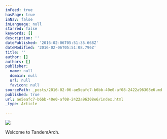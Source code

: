 ```yaml
---
inFeed: true
hasPage: true
inNav: false
inLanguage: null
starred: false
keywords: []
description: ''
datePublished: '2016-02-06T05:51:35.668Z'
dateModified: '2016-02-06T05:51:08.796Z'
title: ''
author: []
authors: []
publisher:
  name: null
  domain: null
  url: null
  favicon: null
sourcePath: _posts/2016-02-06-ae5eafc7-b6bb-40e0-af08-2422a96308e6.md
published: true
url: ae5eafc7-b6bb-40e0-af08-2422a96308e6/index.html
_type: Article

---
```

![](https://the-grid-user-content.s3-us-west-2.amazonaws.com/51468477-ef16-406c-b516-5632f10a2098.jpg)

Welcome to TandemArch.